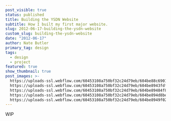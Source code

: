 ```yaml
---
post_visible: true
status: published
title: Building the YSDN Website
subtitle: How I built my first major website.
slug: 2012-06-17-building-the-ysdn-website
custom_slug: building-the-ysdn-website
date: "2012-06-17"
author: Nate Butler
primary_tag: design
tags:
  - design
  - project
featured: true
show_thumbnail: true
post_images: >-
  https://uploads-ssl.webflow.com/60453108a750bf32c24d79eb/604be88c69012607abca0026_YSDN_Bachelor_Base_Rough.jpg;
  https://uploads-ssl.webflow.com/60453108a750bf32c24d79eb/604be8943fdf20178c200064_YSDN_Jobposts_rough.jpg;
  https://uploads-ssl.webflow.com/60453108a750bf32c24d79eb/604be89484f8f8127b291d90_YSDN_masters_rough.jpg;
  https://uploads-ssl.webflow.com/60453108a750bf32c24d79eb/604be894d8bee833a6d5fd86_YSDN_mobile_closed_rough.jpg;
  https://uploads-ssl.webflow.com/60453108a750bf32c24d79eb/604be8949f02d13b5bbcedf4_YSDN_mobile_open_rough.jpg
---
```


<p>WIP</p>
